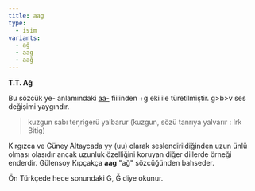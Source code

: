 ```yaml
---
title: aag
type:
  - isim
variants:
  - ağ
  - aag
  - aağ
---
```

**T.T. Ağ**

Bu sözcük ye- anlamındaki [aa-](/pt/aa-) fiilinden +g eki ile türetilmiştir. g>b>v ses değişimi yaygındır.

> kuzgun sabı teŋrigerü yalbarur (kuzgun, sözü tanrıya yalvarır : Irk Bitig) 

Kırgızca ve Güney Altaycada yy (uu) olarak seslendirildiğinden uzun ünlü olması olasıdır ancak uzunluk özelliğini koruyan diğer dillerde örneği enderdir. Gülensoy Kıpçakça **aag** "ağ" sözcüğünden bahseder.

Ön Türkçede hece sonundaki G, Ğ diye okunur.
